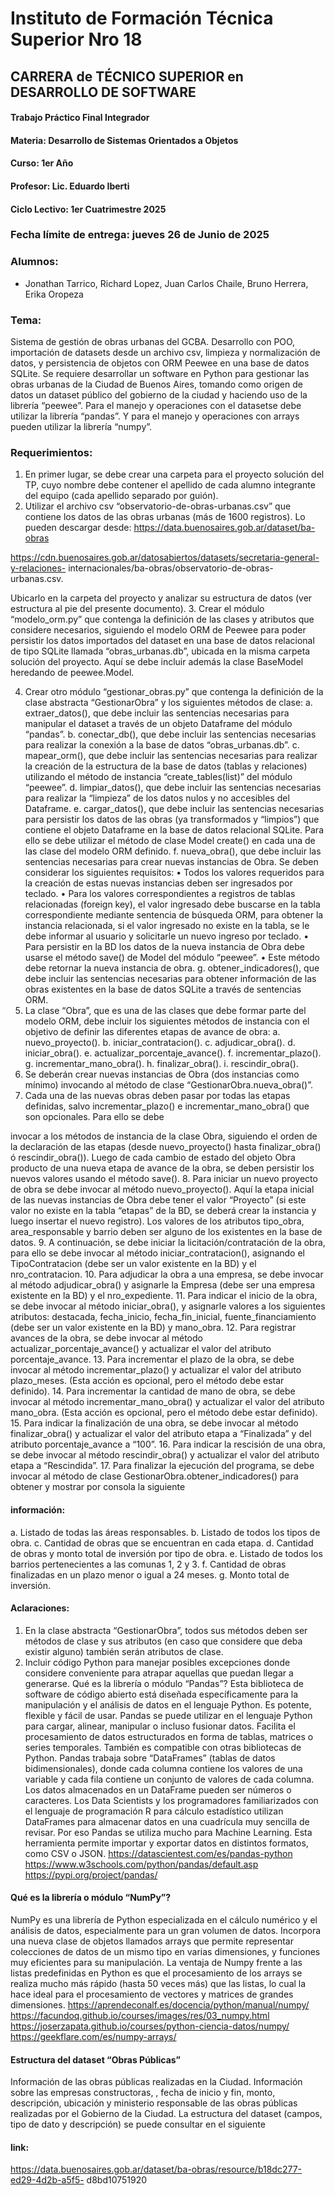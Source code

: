 # Instituto de Formación Técnica Superior Nro 18
## CARRERA de TÉCNICO SUPERIOR en DESARROLLO DE SOFTWARE

#### Trabajo Práctico Final Integrador

#### Materia: Desarrollo de Sistemas Orientados a Objetos
#### Curso: 1er Año
#### Profesor: Lic. Eduardo Iberti
#### Ciclo Lectivo: 1er Cuatrimestre 2025

### Fecha límite de entrega: jueves 26 de Junio de 2025

### Alumnos:
- Jonathan Tarrico, Richard Lopez, Juan Carlos Chaile, Bruno Herrera, Erika Oropeza 

### Tema: 
Sistema de gestión de obras urbanas del GCBA. Desarrollo con POO, importación de
datasets desde un archivo csv, limpieza y normalización de datos, y persistencia de objetos con
ORM Peewee en una base de datos SQLite.
Se requiere desarrollar un software en Python para gestionar las obras urbanas de la Ciudad de
Buenos Aires, tomando como origen de datos un dataset público del gobierno de la ciudad y
haciendo uso de la librería “peewee”. Para el manejo y operaciones con el datasetse debe utilizar
la librería “pandas”. Y para el manejo y operaciones con arrays pueden utilizar la librería
“numpy”.

### Requerimientos:
1. En primer lugar, se debe crear una carpeta para el proyecto solución del TP, cuyo nombre
debe contener el apellido de cada alumno integrante del equipo (cada apellido separado por
guión).
2. Utilizar el archivo csv “observatorio-de-obras-urbanas.csv” que contiene los datos de las
obras urbanas (más de 1600 registros). Lo pueden descargar desde:
https://data.buenosaires.gob.ar/dataset/ba-obras

https://cdn.buenosaires.gob.ar/datosabiertos/datasets/secretaria-general-y-relaciones-
internacionales/ba-obras/observatorio-de-obras-urbanas.csv.

Ubicarlo en la carpeta del proyecto y analizar su estructura de datos (ver estructura al pie del
presente documento).
3. Crear el módulo “modelo_orm.py” que contenga la definición de las clases y atributos que
considere necesarios, siguiendo el modelo ORM de Peewee para poder persistir los datos
importados del dataset en una base de datos relacional de tipo SQLite llamada
“obras_urbanas.db”, ubicada en la misma carpeta solución del proyecto. Aquí se debe incluir
además la clase BaseModel heredando de peewee.Model.

4. Crear otro módulo “gestionar_obras.py” que contenga la definición de la clase abstracta
“GestionarObra” y los siguientes métodos de clase:
a. extraer_datos(), que debe incluir las sentencias necesarias para manipular el dataset a
través de un objeto Dataframe del módulo “pandas”.
b. conectar_db(), que debe incluir las sentencias necesarias para realizar la conexión a la
base de datos “obras_urbanas.db”.
c. mapear_orm(), que debe incluir las sentencias necesarias para realizar la creación de la
estructura de la base de datos (tablas y relaciones) utilizando el método de instancia
“create_tables(list)” del módulo “peewee”.
d. limpiar_datos(), que debe incluir las sentencias necesarias para realizar la “limpieza” de
los datos nulos y no accesibles del Dataframe.
e. cargar_datos(), que debe incluir las sentencias necesarias para persistir los datos de las
obras (ya transformados y “limpios”) que contiene el objeto Dataframe en la base de
datos relacional SQLite. Para ello se debe utilizar el método de clase Model create() en
cada una de las clase del modelo ORM definido.
f. nueva_obra(), que debe incluir las sentencias necesarias para crear nuevas instancias de
Obra. Se deben considerar los siguientes requisitos:
• Todos los valores requeridos para la creación de estas nuevas instancias deben ser
ingresados por teclado.
• Para los valores correspondientes a registros de tablas relacionadas (foreign key), el
valor ingresado debe buscarse en la tabla correspondiente mediante sentencia de
búsqueda ORM, para obtener la instancia relacionada, si el valor ingresado no existe
en la tabla, se le debe informar al usuario y solicitarle un nuevo ingreso por teclado.
• Para persistir en la BD los datos de la nueva instancia de Obra debe usarse el método
save() de Model del módulo “peewee”.
• Este método debe retornar la nueva instancia de obra.
g. obtener_indicadores(), que debe incluir las sentencias necesarias para obtener
información de las obras existentes en la base de datos SQLite a través de sentencias
ORM.
5. La clase “Obra”, que es una de las clases que debe formar parte del modelo ORM, debe incluir
los siguientes métodos de instancia con el objetivo de definir las diferentes etapas de avance
de obra:
a. nuevo_proyecto().
b. iniciar_contratacion().
c. adjudicar_obra().
d. iniciar_obra().
e. actualizar_porcentaje_avance().
f. incrementar_plazo().
g. incrementar_mano_obra().
h. finalizar_obra().
i. rescindir_obra().
6. Se deberán crear nuevas instancias de Obra (dos instancias como mínimo) invocando al
método de clase “GestionarObra.nueva_obra()”.
7. Cada una de las nuevas obras deben pasar por todas las etapas definidas, salvo
incrementar_plazo() e incrementar_mano_obra() que son opcionales. Para ello se debe

invocar a los métodos de instancia de la clase Obra, siguiendo el orden de la declaración de
las etapas (desde nuevo_proyecto() hasta finalizar_obra() ó rescindir_obra()). Luego de cada
cambio de estado del objeto Obra producto de una nueva etapa de avance de la obra, se
deben persistir los nuevos valores usando el método save().
8. Para iniciar un nuevo proyecto de obra se debe invocar al método nuevo_proyecto(). Aquí
la etapa inicial de las nuevas instancias de Obra debe tener el valor “Proyecto” (si este valor
no existe en la tabla “etapas” de la BD, se deberá crear la instancia y luego insertar el nuevo
registro). Los valores de los atributos tipo_obra, area_responsable y barrio deben ser
alguno de los existentes en la base de datos.
9. A continuación, se debe iniciar la licitación/contratación de la obra, para ello se debe invocar
al método iniciar_contratacion(), asignando el TipoContratacion (debe ser un valor existente
en la BD) y el nro_contratacion.
10. Para adjudicar la obra a una empresa, se debe invocar al método adjudicar_obra() y
asignarle la Empresa (debe ser una empresa existente en la BD) y el nro_expediente.
11. Para indicar el inicio de la obra, se debe invocar al método iniciar_obra(), y asignarle valores
a los siguientes atributos: destacada, fecha_inicio, fecha_fin_inicial, fuente_financiamiento
(debe ser un valor existente en la BD) y mano_obra.
12. Para registrar avances de la obra, se debe invocar al método
actualizar_porcentaje_avance() y actualizar el valor del atributo porcentaje_avance.
13. Para incrementar el plazo de la obra, se debe invocar al método incrementar_plazo() y
actualizar el valor del atributo plazo_meses. (Esta acción es opcional, pero el método debe
estar definido).
14. Para incrementar la cantidad de mano de obra, se debe invocar al método
incrementar_mano_obra() y actualizar el valor del atributo mano_obra. (Esta acción es
opcional, pero el método debe estar definido).
15. Para indicar la finalización de una obra, se debe invocar al método finalizar_obra() y
actualizar el valor del atributo etapa a “Finalizada” y del atributo porcentaje_avance a “100”.
16. Para indicar la rescisión de una obra, se debe invocar al método rescindir_obra() y actualizar
el valor del atributo etapa a “Rescindida”.
17. Para finalizar la ejecución del programa, se debe invocar al método de clase
GestionarObra.obtener_indicadores() para obtener y mostrar por consola la siguiente

#### información:
a. Listado de todas las áreas responsables.
b. Listado de todos los tipos de obra.
c. Cantidad de obras que se encuentran en cada etapa.
d. Cantidad de obras y monto total de inversión por tipo de obra.
e. Listado de todos los barrios pertenecientes a las comunas 1, 2 y 3.
f. Cantidad de obras finalizadas en un plazo menor o igual a 24 meses.
g. Monto total de inversión.

#### Aclaraciones:
1. En la clase abstracta “GestionarObra”, todos sus métodos deben ser métodos de clase y sus
atributos (en caso que considere que deba existir alguno) también serán atributos de clase.
2. Incluir código Python para manejar posibles excepciones donde considere conveniente para
atrapar aquellas que puedan llegar a generarse.
Qué es la librería o módulo “Pandas”?
Esta biblioteca de software de código abierto está diseñada específicamente para la
manipulación y el análisis de datos en el lenguaje Python. Es potente, flexible y fácil de usar.
Pandas se puede utilizar en el lenguaje Python para cargar, alinear, manipular o incluso fusionar
datos.
Facilita el procesamiento de datos estructurados en forma de tablas, matrices o series
temporales. También es compatible con otras bibliotecas de Python.
Pandas trabaja sobre “DataFrames” (tablas de datos bidimensionales), donde cada columna
contiene los valores de una variable y cada fila contiene un conjunto de valores de cada columna.
Los datos almacenados en un DataFrame pueden ser números o caracteres.
Los Data Scientists y los programadores familiarizados con el lenguaje de programación R para
cálculo estadístico utilizan DataFrames para almacenar datos en una cuadrícula muy sencilla de
revisar. Por eso Pandas se utiliza mucho para Machine Learning.
Esta herramienta permite importar y exportar datos en distintos formatos, como CSV o JSON.
https://datascientest.com/es/pandas-python
https://www.w3schools.com/python/pandas/default.asp
https://pypi.org/project/pandas/

#### Qué es la librería o módulo “NumPy”?
NumPy es una librería de Python especializada en el cálculo numérico y el análisis de datos,
especialmente para un gran volumen de datos.
Incorpora una nueva clase de objetos llamados arrays que permite representar colecciones de
datos de un mismo tipo en varias dimensiones, y funciones muy eficientes para su manipulación.
La ventaja de Numpy frente a las listas predefinidas en Python es que el procesamiento de los
arrays se realiza mucho más rápido (hasta 50 veces más) que las listas, lo cual la hace ideal para
el procesamiento de vectores y matrices de grandes dimensiones.
https://aprendeconalf.es/docencia/python/manual/numpy/
https://facundoq.github.io/courses/images/res/03_numpy.html
https://joserzapata.github.io/courses/python-ciencia-datos/numpy/
https://geekflare.com/es/numpy-arrays/

#### Estructura del dataset “Obras Públicas”
Información de las obras públicas realizadas en la Ciudad. Información sobre las empresas
constructoras, , fecha de inicio y fin, monto, descripción, ubicación y ministerio responsable de
las obras públicas realizadas por el Gobierno de la Ciudad.
La estructura del dataset (campos, tipo de dato y descripción) se puede consultar en el siguiente
#### link:
https://data.buenosaires.gob.ar/dataset/ba-obras/resource/b18dc277-ed29-4d2b-a5f5-
d8bd10751920

